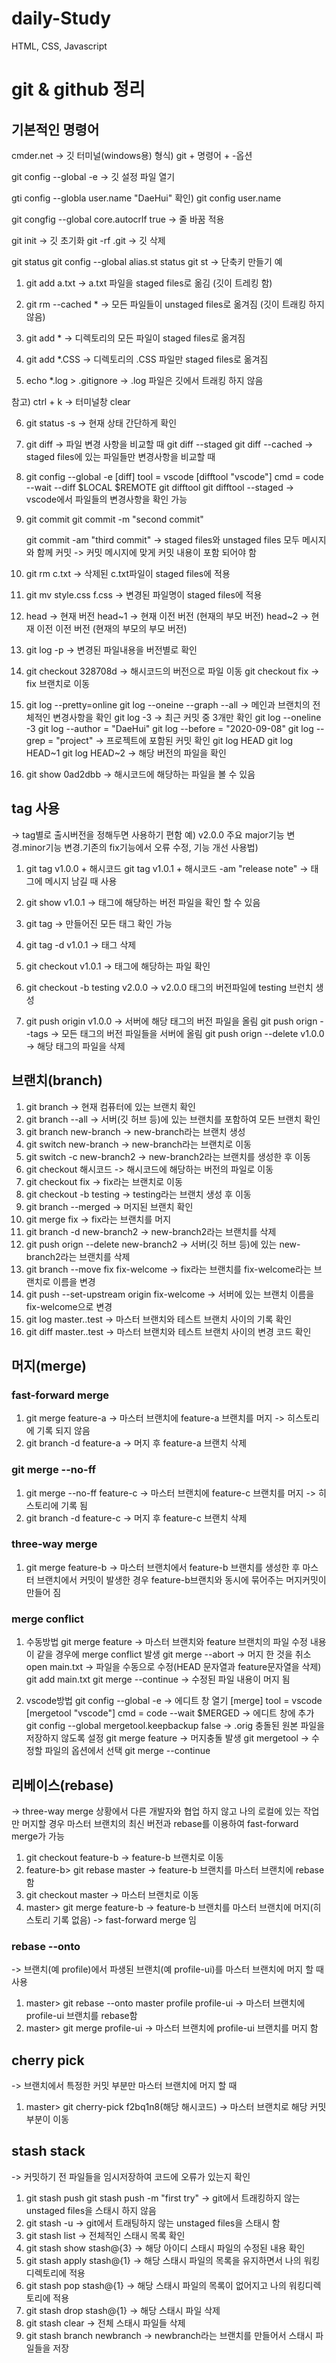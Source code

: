 # daily-Study
HTML, CSS, Javascript

# git & github 정리

## 기본적인 명령어

cmder.net -> 깃 터미널(windows용)
형식) git + 명령어 + -옵션

git config --global -e 
-> 깃 설정 파일 열기

gti config --globla user.name "DaeHui"
확인) git config user.name

git congfig --global core.autocrlf true 
-> 줄 바꿈 적용

git init
-> 깃 초기화
git -rf .git 
-> 깃 삭제

git status 
git config --global alias.st status 
git st
-> 단축키 만들기 예

1. git add a.txt
-> a.txt 파일을 staged files로 옮김 (깃이 트레킹 함)

2. git rm --cached * 
-> 모든 파일들이 unstaged files로 옮겨짐 (깃이 트래킹 하지 않음)

3. git add * 
-> 디렉토리의 모든 파일이 staged files로 옮겨짐

4. git add *.CSS
-> 디렉토리의 .CSS 파일만 staged files로 옮겨짐

5. echo *.log > .gitignore
-> .log 파일은 깃에서 트래킹 하지 않음

참고) ctrl + k
-> 터미널창 clear

6. git status -s 
-> 현재 상태 간단하게 확인

7. git diff
-> 파일 변경 사항을 비교할 때
   git diff --staged
   git diff --cached
-> staged files에 있는 파일들만 변경사항을 비교할 때

8. git config --global -e
   [diff]
   tool = vscode
   [difftool "vscode"]
   cmd = code --wait --diff $LOCAL $REMOTE
   git difftool
   git difftool --staged
-> vscode에서 파일들의 변경사항을 확인 가능

9. git commit
   git commit -m "second commit"
   
   git commit -am "third commit"
-> staged files와 unstaged files 모두 메시지와 함께 커밋
-> 커밋 메시지에 맞게 커밋 내용이 포함 되어야 함

10. git rm c.txt
-> 삭제된 c.txt파일이 staged files에 적용

11. git mv style.css f.css
-> 변경된 파일명이 staged files에 적용

12. head 
-> 현재 버전
    head~1 
-> 현재 이전 버전 (현재의 부모 버전)
    head~2
-> 현재 이전 이전 버전 (현재의 부모의 부모 버전)

13. git log -p 
-> 변경된 파일내용을 버전별로 확인

14. git checkout 328708d 
-> 해시코드의 버전으로 파일 이동
    git checkout fix 
-> fix 브랜치로 이동

15. git log --pretty=online
    git log --oneine --graph --all
-> 메인과 브랜치의 전체적인 변경사항을 확인
    git log -3 
-> 최근 커밋 중 3개만 확인
    git log --oneline -3 
    git log --author = "DaeHui"
    git log --before = "2020-09-08"
    git log --grep = "project"
-> 프로젝트에 포함된 커밋 확인
    git log HEAD
    git log HEAD~1
    git log HEAD~2
-> 해당 버전의 파일을 확인

16. git show 0ad2dbb
-> 해시코드에 해당하는 파일을 볼 수 있음

## tag 사용
-> tag별로 출시버전을 정해두면 사용하기 편함
예) v2.0.0 
주요 major기능 변경.minor기능 변경.기존의 fix기능에서 오류 수정, 기능 개선
사용법)
  1. git tag v1.0.0 + 해시코드
     git tag v1.0.1 + 해시코드 -am "release note"
     -> 태그에 메시지 남길 때 사용
     
  2. git show v1.0.1
     -> 태그에 해당하는 버전 파일을 확인 할 수 있음
  
  3. git tag
     -> 만들어진 모든 태그 확인 가능
   
  4. git tag -d v1.0.1
     -> 태그 삭제
     
  5. git checkout v1.0.1
     -> 태그에 해당하는 파일 확인
     
  6. git checkout -b testing v2.0.0
     -> v2.0.0 태그의 버전파일에 testing 브런치 생성
     
  7. git push origin v1.0.0 
     -> 서버에 해당 태그의 버전 파일을 올림
     git push orign --tags
     -> 모든 태그의 버전 파일들을 서버에 올림
     git push orign --delete v1.0.0
     -> 해당 태그의 파일을 삭제
     
## 브랜치(branch)
1. git branch 
-> 현재 컴퓨터에 있는 브랜치 확인
2. git branch --all 
-> 서버(깃 허브 등)에 있는 브랜치를 포함하여 모든 브랜치 확인
3. git branch new-branch
-> new-branch라는 브랜치 생성
4. git switch new-branch
-> new-branch라는 브랜치로 이동
5. git switch -c new-branch2
-> new-branch2라는 브랜치를 생성한 후 이동
6. git checkout 해시코드
-> 해시코드에 해당하는 버전의 파일로 이동
7. git checkout fix
-> fix라는 브랜치로 이동
8. git checkout -b testing
-> testing라는 브랜치 생성 후 이동
9. git branch --merged
-> 머지된 브랜치 확인
10. git merge fix
-> fix라는 브랜치를 머지
11. git branch -d new-branch2
-> new-branch2라는 브랜치를 삭제
12. git push orign --delete new-branch2 
-> 서버(깃 허브 등)에 있는 new-branch2라는 브랜치를 삭제
13. git branch --move fix fix-welcome 
-> fix라는 브랜치를 fix-welcome라는 브랜치로 이름을 변경
14. git push --set-upstream origin fix-welcome
-> 서버에 있는 브랜치 이름을 fix-welcome으로 변경
15. git log master..test
-> 마스터 브랜치와 테스트 브랜치 사이의 기록 확인
16. git diff master..test
-> 마스터 브랜치와 테스트 브랜치 사이의 변경 코드 확인

## 머지(merge)
### fast-forward merge
1. git merge feature-a
-> 마스터 브랜치에 feature-a 브랜치를 머지
-> 히스토리에 기록 되지 않음
2. git branch -d feature-a
-> 머지 후 feature-a 브랜치 삭제

### git merge --no-ff 
1. git merge --no-ff feature-c
-> 마스터 브랜치에 feature-c 브랜치를 머지
-> 히스토리에 기록 됨
2. git branch -d feature-c
-> 머지 후 feature-c 브랜치 삭제

### three-way merge
1. git merge feature-b
-> 마스터 브랜치에서 feature-b 브랜치를 생성한 후 마스터 브랜치에서 커밋이 발생한 경우
feature-b브랜치와 동시에 묶어주는 머지커밋이 만들어 짐

### merge conflict
1. 수동방법
git merge feature
-> 마스터 브랜치와 feature 브랜치의 파일 수정 내용이 같을 경우에 merge conflict 발생
git merge --abort
-> 머지 한 것을 취소
open main.txt
-> 파일을 수동으로 수정(HEAD 문자열과 feature문자열을 삭제)
git add main.txt
git merge --continue
-> 수정된 파일 내용이 머지 됨

2. vscode방법
git config --global -e
-> 에디트 창 열기
[merge]
tool = vscode
[mergetool "vscode"]
cmd = code --wait $MERGED 
-> 에디트 창에 추가
git config --global mergetool.keepbackup false
-> .orig 충돌된 원본 파일을 저장하지 않도록 설정
git merge feature
-> 머지충돌 발생
git mergetool 
-> 수정할 파일의 옵션에서 선택
git merge --continue 

## 리베이스(rebase)
-> three-way merge 상황에서 다른 개발자와 협업 하지 않고 나의 로컬에 있는 작업만 머지할 경우
마스터 브랜치의 최신 버전과 rebase를 이용하여 fast-forward merge가 가능

1. git checkout feature-b
-> feature-b 브랜치로 이동
2. feature-b> git rebase master
-> feature-b 브랜치를 마스터 브랜치에  rebase 함
3. git checkout master
-> 마스터 브랜치로 이동
4. master> git merge feature-b 
-> feature-b 브랜치를 마스터 브랜치에 머지(히스토리 기록 없음)
-> fast-forward merge 임

### rebase --onto
-> 브랜치(예 profile)에서 파생된 브랜치(예 profile-ui)를 마스터 브랜치에 머지 할 때 사용

1. master> git rebase --onto master profile profile-ui
-> 마스터 브랜치에 profile-ui 브랜치를 rebase함
2. master> git merge profile-ui
-> 마스터 브랜치에 profile-ui 브랜치를 머지 함

## cherry pick
-> 브랜치에서 특정한 커밋 부분만 마스터 브랜치에 머지 할 때

1. master> git cherry-pick f2bq1n8(해당 해시코드)
-> 마스터 브랜치로 해당 커밋 부분이 이동

## stash stack
-> 커밋하기 전 파일들을 임시저장하여 코드에 오류가 있는지 확인

1. git stash push
   git stash push -m "first try"
-> git에서 트래킹하지 않는 unstaged files을 스태시 하지 않음
2. git stash -u 
-> git에서 트래팅하지 않는 unstaged files을 스태시 함
3. git stash list
-> 전체적인 스태시 목록 확인
4. git stash show stash@{3}
-> 해당 아이디 스태시 파일의 수정된 내용 확인
5. git stash apply stash@{1}
-> 해당 스태시 파일의 목록을 유지하면서 나의 워킹디렉토리에 적용
6. git stash pop stash@{1}
-> 해당 스태시 파일의 목록이 없어지고 나의 워킹디렉토리에 적용
7. git stash drop stash@{1}
-> 해당 스태시 파일 삭제
8. git stash clear
-> 전체 스태시 파일들 삭제
9. git stash branch newbranch
-> newbranch라는 브랜치를 만들어서 스태시 파일들을 저장
     
     
    


